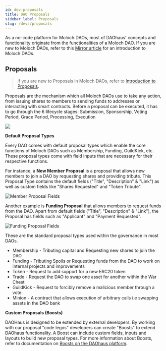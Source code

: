 ```yaml
---
id: dev-proposals
title: DAO Proposals
sidebar_label: Proposals
slug: /devs/proposals
---
```


As a no-code platform for Moloch DAOs, most of DAOhaus' concepts and functionality originate from the functionalities of a Moloch DAO. If you are new to Moloch DAOs, refer to this [Mirror article](https://daohaus.mirror.xyz/U_JQtheSzdpRFqQwf9Ow3LgLNG0WMZ6ibAyrjWDu_fc) for an introduction to Moloch DAOs.

## Proposals
> If you are new to Proposals in Moloch DAOs, refer to [Introduction to Proposals](https://daohaus.club/docs/proposals).

Proposals are the mechanism which all Moloch DAOs use to take any action, from issuing shares to members to sending funds to addresses or interacting with smart contracts. Before a proposal can be executed, it has to go through the 6 lifecycle stages: Submission, Sponsorship, Voting Period, Grace Period, Processing, Execution

![](https://i.imgur.com/arVqE4x.png)

**Default Proposal Types**

Every DAO comes with default proposal types which enable the core functions of Moloch DAOs such as Membership, Funding, GuildKick, etc. These proposal types come with field inputs that are necessary for their respective functions. 

For instance, a **New Member Proposal** is a proposal that allows new members to join a DAO by requesting shares and providing tribute.  This Proposal Type contains the default fields ("Title", "Description" & "Link") as well as custom fields like "Shares Requested" and "Token Tribute".

![Member Proposal Fields](https://daohaus.club/img/member_proposal.png)

Another example is **Funding Proposal** that allows members to request funds from the DAO. Apart from default fields ("Title", "Description" & "Link"), the Proposal has fields such as "Applicant" and "Payment Requested".

![Funding Proposal Fields](https://daohaus.club/img/funding_proposal.png)

These are the standard proposal types used within the governance in most DAOs.
* Membership - Tributing capital and Requesting new shares to join the DAO
* Funding - Tributing Spoils or Requesting funds from the DAO to work on internal projects and improvements
* Token - Request to add support for a new ERC20 token
* Trade - Request the DAO to swap one asset for another within the War Chest
* GuildKick - Request to forcibly remove a malicious member through a vote
* Minion - A contract that allows execution of arbitrary calls i.e swapping assets in the DAO bank


**Custom Proposals (Boosts)**

DAOHaus is designed to be extended by external developers. By working with our proposal "code legos" developers can create "Boosts" to extend DAOhaus functionality. A Boost can include custom fields, inputs and layouts to build new proposal types.  For more information about Boosts, refer to documentation on [Boosts on the DAOhaus platform](./boosts).